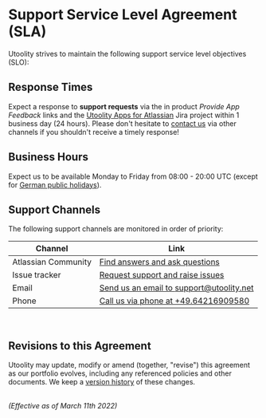 ﻿# Support Service Level Agreement (SLA)

Utoolity strives to maintain the following support service level objectives (SLO):

## Response Times

Expect a response to **support requests** via the in product *Provide App Feedback* links and the [Utoolity Apps for Atlassian](https://utoolity.atlassian.net/browse/UAA) Jira project within 1 business day (24 hours). Please don't hesitate to [contact us](https://go.utoolity.net/contact) via other channels if you shouldn't receive a timely response!

## Business Hours

Expect us to be available Monday to Friday from 08:00 - 20:00 UTC (except for [German public holidays](https://en.wikipedia.org/wiki/Public_holidays_in_Germany)).

## Support Channels

The following support channels are monitored in order of priority:

| Channel | Link |
|---|---|
| Atlassian Community | [Find answers and ask questions](https://utoolity.atlassian.net/wiki/spaces/UAA/pages/1238663235/Utoolity+Apps+for+Atlassian+Community+Directory) |
| Issue tracker | [Request support and raise issues](https://utoolity.atlassian.net/browse/UAA) |
| Email | [Send us an email to support@utoolity.net](mailto:support@utoolity.net)  |
| Phone | [	Call us via phone at +49.64216909580](tel:+4964216909580) |

<br>

## Revisions to this Agreement

Utoolity may update, modify or amend (together, "revise") this agreement as our portfolio evolves, including any referenced policies and other documents. We keep a [version history](https://github.com/utoolity/utoolity-trust/blob/main/apps/atlassian/support-sla.md) of these changes.

<br>*(Effective as of March 11th 2022)*
